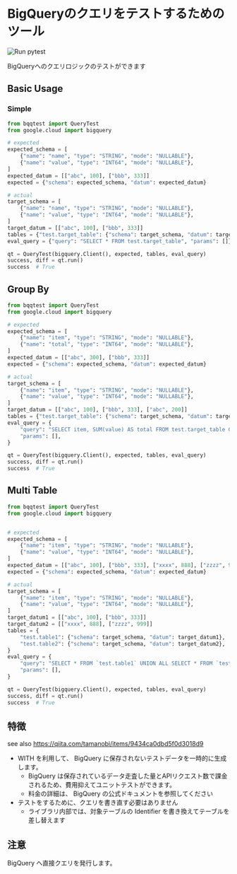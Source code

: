 # BigQueryのクエリをテストするためのツール
<img alt="Run pytest" src="https://github.com/tamanobi/bq-query-unittest/workflows/Run%20Tests/badge.svg">

BigQueryへのクエリロジックのテストができます

## Basic Usage

### Simple

```python
from bqqtest import QueryTest
from google.cloud import bigquery

# expected
expected_schema = [
    {"name": "name", "type": "STRING", "mode": "NULLABLE"},
    {"name": "value", "type": "INT64", "mode": "NULLABLE"},
]
expected_datum = [["abc", 100], ["bbb", 333]]
expected = {"schema": expected_schema, "datum": expected_datum}

# actual
target_schema = [
    {"name": "name", "type": "STRING", "mode": "NULLABLE"},
    {"name": "value", "type": "INT64", "mode": "NULLABLE"},
]
target_datum = [["abc", 100], ["bbb", 333]]
tables = {"test.target_table": {"schema": target_schema, "datum": target_datum}}
eval_query = {"query": "SELECT * FROM test.target_table", "params": []}

qt = QueryTest(bigquery.Client(), expected, tables, eval_query)
success, diff = qt.run()
success  # True
```

## Group By

```python
from bqqtest import QueryTest
from google.cloud import bigquery

# expected
expected_schema = [
    {"name": "item", "type": "STRING", "mode": "NULLABLE"},
    {"name": "total", "type": "INT64", "mode": "NULLABLE"},
]
expected_datum = [["abc", 300], ["bbb", 333]]
expected = {"schema": expected_schema, "datum": expected_datum}

# actual
target_schema = [
    {"name": "item", "type": "STRING", "mode": "NULLABLE"},
    {"name": "value", "type": "INT64", "mode": "NULLABLE"},
]
target_datum = [["abc", 100], ["bbb", 333], ["abc", 200]]
tables = {"test.target_table": {"schema": target_schema, "datum": target_datum}}
eval_query = {
    "query": "SELECT item, SUM(value) AS total FROM test.target_table GROUP BY item",
    "params": [],
}

qt = QueryTest(bigquery.Client(), expected, tables, eval_query)
success, diff = qt.run()
success  # True
```

## Multi Table

```python
from bqqtest import QueryTest
from google.cloud import bigquery


# expected
expected_schema = [
    {"name": "item", "type": "STRING", "mode": "NULLABLE"},
    {"name": "value", "type": "INT64", "mode": "NULLABLE"},
]
expected_datum = [["abc", 100], ["bbb", 333], ["xxxx", 888], ["zzzz", 999]]
expected = {"schema": expected_schema, "datum": expected_datum}

# actual
target_schema = [
    {"name": "item", "type": "STRING", "mode": "NULLABLE"},
    {"name": "value", "type": "INT64", "mode": "NULLABLE"},
]
target_datum1 = [["abc", 100], ["bbb", 333]]
target_datum2 = [["xxxx", 888], ["zzzz", 999]]
tables = {
    "test.table1": {"schema": target_schema, "datum": target_datum1},
    "test.table2": {"schema": target_schema, "datum": target_datum2},
}
eval_query = {
    "query": "SELECT * FROM `test.table1` UNION ALL SELECT * FROM `test.table2`",
    "params": [],
}

qt = QueryTest(bigquery.Client(), expected, tables, eval_query)
success, diff = qt.run()
success  # True
```

## 特徴

see also https://qiita.com/tamanobi/items/9434ca0dbd5f0d3018d9

 * WITH を利用して、 BigQuery に保存されないテストデータを一時的に生成します。
    * BigQuery は保存されているデータ走査した量とAPIリクエスト数で課金されるため、費用抑えてユニットテストができます。
    * 料金の詳細は、 BigQuery の公式ドキュメントを参照してください
 * テストをするために、クエリを書き直す必要はありません
    * ライブラリ内部では、対象テーブルの Identifier を書き換えてテーブルを差し替えます

## 注意

BigQuery へ直接クエリを発行します。
